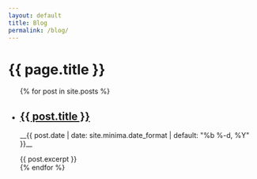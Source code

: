 ```yaml
---
layout: default
title: Blog
permalink: /blog/
---
```


<h1>{{ page.title }}</h1>

<ul>
  {% for post in site.posts %}
    <li>
      <h2><a href="{{ post.url | relative_url }}">{{ post.title }}</a></h2>
      <p class="post-meta">__{{ post.date | date: site.minima.date_format | default: "%b %-d, %Y" }}__</p>
      {{ post.excerpt }}
    </li>
  {% endfor %}
</ul>
